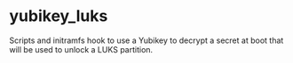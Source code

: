 # yubikey_luks
Scripts and initramfs hook to use a Yubikey to decrypt a secret at boot that will be used to unlock a LUKS partition.
